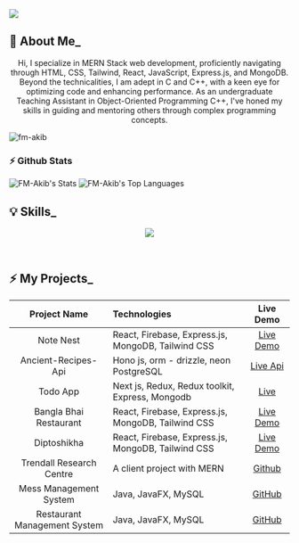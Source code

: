 <a href="https://fahim-muntasir-akib.vercel.app/" >
<img src="https://github.com/FM-Akib/FM-Akib/blob/main/AkibCoverUPdate.png" />
</a>
<!-- <h1 align="center">Hi 👋, I'm Mohammad Fahim Muntasir Akib</h1> -->
<!-- <h3 align="center">A passionate web developer from Bangladesh</h3> -->

## :rocket: About Me_

<p align="center"> Hi, I specialize in MERN Stack web development, proficiently navigating through HTML, CSS, Tailwind, React, JavaScript, Express.js, and MongoDB. Beyond the technicalities, I am adept in C and C++, with a keen eye for optimizing code and enhancing performance. As an undergraduate Teaching Assistant in Object-Oriented Programming C++, I've honed my skills in guiding and mentoring others through complex programming concepts.</p>

<p align="left"> <img src="https://komarev.com/ghpvc/?username=fm-akib&label=Profile%20views&color=0e75b6&style=flat" alt="fm-akib" /> </p>

###  ⚡ Github Stats

![FM-Akib's Stats](https://github-readme-stats.vercel.app/api?username=FM-Akib&theme=blueberry&show_icons=true&hide_border=true&count_private=true&line_height=20)
![FM-Akib's Top Languages](https://github-readme-stats.vercel.app/api/top-langs/?username=FM-Akib&theme=blueberry&show_icons=true&hide_border=true&layout=compact)

## :bulb: Skills_

<p align="center">
<img src="https://skillicons.dev/icons?i=js,ts,cpp,tailwind,vite,react,next,nodejs,express,postgres,mongodb,redux,postman,firebase&theme=dark" />
</p>


<br />


## :zap: My Projects_

<div align="center">

| Project Name | Technologies | Live Demo |
|:------------:|:------------|:---------:|
| Note Nest | React, Firebase, Express.js, MongoDB, Tailwind CSS | [Live Demo](https://note-nest-21dd0.web.app/) |
| Ancient-Recipes-Api | Hono js, orm - drizzle, neon PostgreSQL | [Live Api](https://ancient-recipes-nc8nbtyl4-motimiya08s-projects.vercel.app/)|
| Todo App | Next js, Redux, Redux toolkit, Express, Mongodb | [Live](https://todo-app-ochre-sigma.vercel.app/)|
| Bangla Bhai Restaurant | React, Firebase, Express.js, MongoDB, Tailwind CSS | [Live Demo](https://bangla-bhai-restaurent.web.app/) |
| Diptoshikha | React, Firebase, Express.js, MongoDB, Tailwind CSS | [Live Demo](https://diptoshikha-d040d.web.app/) |
| Trendall Research Centre | A client project with MERN | [Github](https://github.com/FM-Akib/trendall-research-centre.git)|
| Mess Management System | Java, JavaFX, MySQL | [GitHub](https://github.com/FM-Akib/Mess-Management-System.git) |
| Restaurant Management System | Java, JavaFX, MySQL | [GitHub](https://github.com/FM-Akib/Restaurent-Management-System.git) |

</div>

<br />












